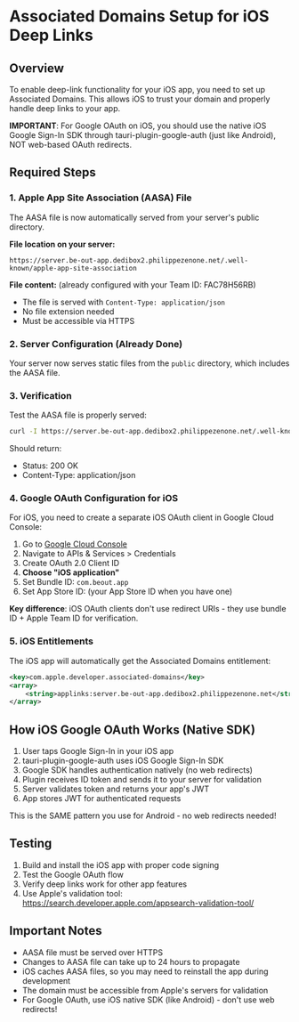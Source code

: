 # Associated Domains Setup for iOS Deep Links

## Overview
To enable deep-link functionality for your iOS app, you need to set up Associated Domains. This allows iOS to trust your domain and properly handle deep links to your app.

**IMPORTANT**: For Google OAuth on iOS, you should use the native iOS Google Sign-In SDK through tauri-plugin-google-auth (just like Android), NOT web-based OAuth redirects.

## Required Steps

### 1. Apple App Site Association (AASA) File
The AASA file is now automatically served from your server's public directory.

**File location on your server:**
```
https://server.be-out-app.dedibox2.philippezenone.net/.well-known/apple-app-site-association
```

**File content:** (already configured with your Team ID: FAC78H56RB)
- The file is served with `Content-Type: application/json`
- No file extension needed
- Must be accessible via HTTPS

### 2. Server Configuration (Already Done)
Your server now serves static files from the `public` directory, which includes the AASA file.

### 3. Verification
Test the AASA file is properly served:
```bash
curl -I https://server.be-out-app.dedibox2.philippezenone.net/.well-known/apple-app-site-association
```

Should return:
- Status: 200 OK
- Content-Type: application/json

### 4. Google OAuth Configuration for iOS
For iOS, you need to create a separate iOS OAuth client in Google Cloud Console:

1. Go to [Google Cloud Console](https://console.cloud.google.com/)
2. Navigate to APIs & Services > Credentials
3. Create OAuth 2.0 Client ID
4. **Choose "iOS application"**
5. Set Bundle ID: `com.beout.app`
6. Set App Store ID: (your App Store ID when you have one)

**Key difference**: iOS OAuth clients don't use redirect URIs - they use bundle ID + Apple Team ID for verification.

### 5. iOS Entitlements
The iOS app will automatically get the Associated Domains entitlement:
```xml
<key>com.apple.developer.associated-domains</key>
<array>
    <string>applinks:server.be-out-app.dedibox2.philippezenone.net</string>
</array>
```

## How iOS Google OAuth Works (Native SDK)

1. User taps Google Sign-In in your iOS app
2. tauri-plugin-google-auth uses iOS Google Sign-In SDK
3. Google SDK handles authentication natively (no web redirects)
4. Plugin receives ID token and sends it to your server for validation
5. Server validates token and returns your app's JWT
6. App stores JWT for authenticated requests

This is the SAME pattern you use for Android - no web redirects needed!

## Testing

1. Build and install the iOS app with proper code signing
2. Test the Google OAuth flow
3. Verify deep links work for other app features
4. Use Apple's validation tool: https://search.developer.apple.com/appsearch-validation-tool/

## Important Notes

- AASA file must be served over HTTPS
- Changes to AASA file can take up to 24 hours to propagate
- iOS caches AASA files, so you may need to reinstall the app during development
- The domain must be accessible from Apple's servers for validation
- For Google OAuth, use iOS native SDK (like Android) - don't use web redirects!
